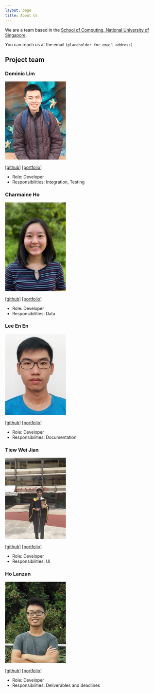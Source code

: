 ```yaml
---
layout: page
title: About Us
---
```


We are a team based in the [School of Computing, National University of Singapore](http://www.comp.nus.edu.sg).

You can reach us at the email `(placeholder for email address)`

## Project team

### Dominic Lim

<img src="images/domlimm.png" width="200px">

[[github](http://github.com/domlimm)]
[[portfolio](team/domlimm.md)]

* Role: Developer
* Responsibilities: Integration, Testing

### Charmaine Ho

<img src="images/charmainehly.png" width="200px">

[[github](http://github.com/charmainehly)] [[portfolio](team/charmainehly.md)]

* Role: Developer
* Responsibilities: Data

### Lee En En

<img src="images/leeenen.png" width="200px">

[[github](http://github.com/leeenen)]
[[portfolio](team/leeenen.md)]

* Role: Developer
* Responsibilities: Documentation

### Tiew Wei Jian

<img src="images/tiewweijian.png" width="200px">

[[github](http://github.com/tiewweijian)]
[[portfolio](team/tiewweijian.md)]

* Role: Developer
* Responsibilities: UI

### Ho Lanzan

<img src="images/lzan98.png" width="200px">

[[github](https://github.com/lzan98)]
[[portfolio](team/lzan98.md)]

* Role: Developer
* Responsibilities: Deliverables and deadlines
